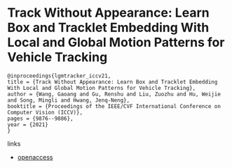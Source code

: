 # Track Without Appearance: Learn Box and Tracklet Embedding With Local and Global Motion Patterns for Vehicle Tracking

```
@inproceedings{lgmtracker_iccv21,
title = {Track Without Appearance: Learn Box and Tracklet Embedding With Local and Global Motion Patterns for Vehicle Tracking},
author = {Wang, Gaoang and Gu, Renshu and Liu, Zuozhu and Hu, Weijie and Song, Mingli and Hwang, Jenq-Neng},
booktitle = {Proceedings of the IEEE/CVF International Conference on Computer Vision (ICCV)},
pages = {9876--9886},
year = {2021}
}
```

links
- [openaccess](http://openaccess.thecvf.com//content/ICCV2021/html/Wang_Track_Without_Appearance_Learn_Box_and_Tracklet_Embedding_With_Local_ICCV_2021_paper.html)
